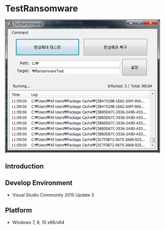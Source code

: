 # TestRansomware
![user main](https://github.com/clavis0x/TestRansomware/blob/master/screenshot/1.png)
## Introduction

## Develop Environment
* Visual Studio Community 2015 Update 3

## Platform
* Windows 7, 8, 10 x86/x64
